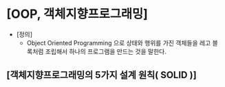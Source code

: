 # [OOP, 객체지향프로그래밍]
+ [정의]
    + Object Oriented Programming 으로 상태와 행위를 가진 객체들을 레고 블록처럼 조립해서 하나의 프로그램을 만드는 것을 말한다.


## [객체지향프로그래밍의 5가지 설계 원칙( SOLID )]
